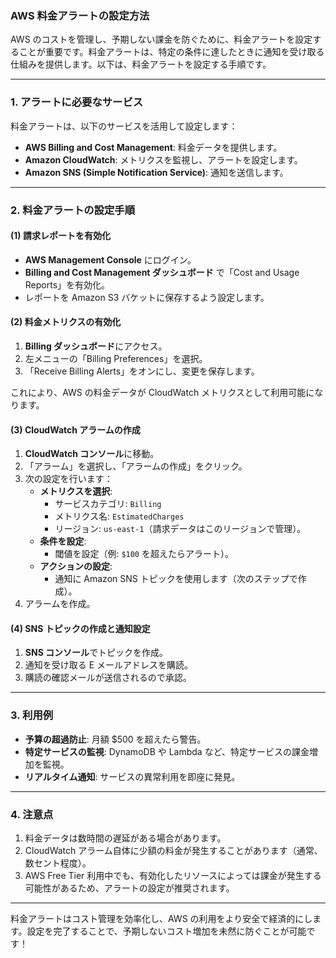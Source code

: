 ### **AWS 料金アラートの設定方法**

AWS のコストを管理し、予期しない課金を防ぐために、料金アラートを設定することが重要です。料金アラートは、特定の条件に達したときに通知を受け取る仕組みを提供します。以下は、料金アラートを設定する手順です。

---

### **1. アラートに必要なサービス**
料金アラートは、以下のサービスを活用して設定します：
- **AWS Billing and Cost Management**: 料金データを提供します。
- **Amazon CloudWatch**: メトリクスを監視し、アラートを設定します。
- **Amazon SNS (Simple Notification Service)**: 通知を送信します。

---

### **2. 料金アラートの設定手順**

#### **(1) 請求レポートを有効化**
- **AWS Management Console** にログイン。
- **Billing and Cost Management ダッシュボード** で「Cost and Usage Reports」を有効化。
- レポートを Amazon S3 バケットに保存するよう設定します。

#### **(2) 料金メトリクスの有効化**
1. **Billing ダッシュボード**にアクセス。
2. 左メニューの「Billing Preferences」を選択。
3. 「Receive Billing Alerts」をオンにし、変更を保存します。

これにより、AWS の料金データが CloudWatch メトリクスとして利用可能になります。

#### **(3) CloudWatch アラームの作成**
1. **CloudWatch コンソール**に移動。
2. 「アラーム」を選択し、「アラームの作成」をクリック。
3. 次の設定を行います：
   - **メトリクスを選択**:
     - サービスカテゴリ: `Billing`
     - メトリクス名: `EstimatedCharges`
     - リージョン: `us-east-1`（請求データはこのリージョンで管理）。
   - **条件を設定**:
     - 閾値を設定（例: `$100` を超えたらアラート）。
   - **アクションの設定**:
     - 通知に Amazon SNS トピックを使用します（次のステップで作成）。
4. アラームを作成。

#### **(4) SNS トピックの作成と通知設定**
1. **SNS コンソール**でトピックを作成。
2. 通知を受け取る E メールアドレスを購読。
3. 購読の確認メールが送信されるので承認。

---

### **3. 利用例**
- **予算の超過防止**: 月額 $500 を超えたら警告。
- **特定サービスの監視**: DynamoDB や Lambda など、特定サービスの課金増加を監視。
- **リアルタイム通知**: サービスの異常利用を即座に発見。

---

### **4. 注意点**
1. 料金データは数時間の遅延がある場合があります。
2. CloudWatch アラーム自体に少額の料金が発生することがあります（通常、数セント程度）。
3. AWS Free Tier 利用中でも、有効化したリソースによっては課金が発生する可能性があるため、アラートの設定が推奨されます。

---

料金アラートはコスト管理を効率化し、AWS の利用をより安全で経済的にします。設定を完了することで、予期しないコスト増加を未然に防ぐことが可能です！
